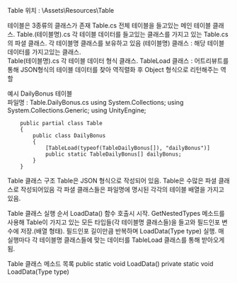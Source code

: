 Table 위치 : \Assets\Resources\Table

테이블은 3종류의 클래스가 존재
    Table.cs
        전체 테이블을 들고있는 메인 테이블 클래스.
    Table.(테이블명).cs 
        각 테이블 데이터를 들고있는 클래스를 가지고 있는 Table.cs의 파셜 클래스.
        각 테이블명 클래스를 보유하고 있음
        (테이블명) 클래스 : 해당 테이블 데이터를 가지고있는 클래스.            
    Table(테이블명).cs
        각 테이블 데이터 형식 클래스.
    TableLoad 클래스 : 어트리뷰트를 통해 JSON형식의 테이블 데이터를 찾아 역직렬화 후 Object 형식으로 리턴해주는 역할

예시
    DailyBonus 테이블    
    파일명 : Table.DailyBonus.cs
        using System.Collections;
        using System.Collections.Generic;
        using UnityEngine;

        public partial class Table
        {
            public class DailyBonus
            {
                [TableLoad(typeof(TableDailyBonus[]), "dailyBonus")]
                public static TableDailyBonus[] dailyBonus;
            }
        }

Table 클래스 구조
    Table은 JSON 형식으로 작성되어 있음.
    Table은 수많은 파셜 클래스로 작성되어있음
    각 파셜 클래스들은 파일명에 명시된 각각의 테이블 배열을 가지고 있음.

Table 클래스 실행 순서
    LoadData() 함수 호출시 시작.
    GetNestedTypes 메소드를 사용해 Table이 가지고 있는 모든 타입들(각 테이블명 클래스들)을 들고와 필드인포 변수에 저장.(배열 형태).
    필드인포 길이만큼 반복하며 LoadData(Type type) 실행.
    매 실행마다 각 테이블명 클래스들에 맞는 데이터를 TableLoad 클래스를 통해 받아오게됨.

Table 클래스 메소드 목록
    public static void LoadData()
    private static void LoadData(Type type)
